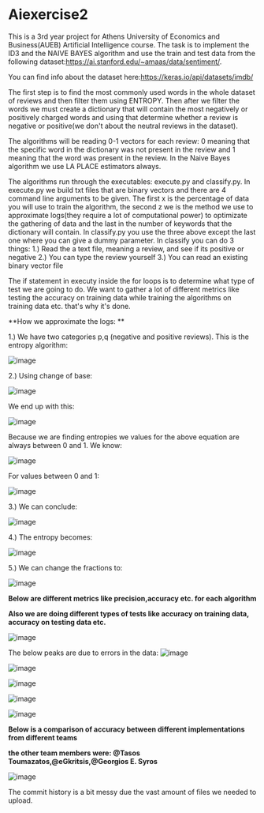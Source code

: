 # Aiexercise2
This is a 3rd year project for Athens University of Economics and Business(AUEB) Artificial Intelligence course. The task is to implement the ID3 and the NAIVE BAYES 
algorithm and use the train and test data from the following dataset:https://ai.stanford.edu/~amaas/data/sentiment/. 




You can find info about the dataset here:https://keras.io/api/datasets/imdb/





The first step is to find the most commonly used words in the whole dataset of reviews and then filter them using ENTROPY. Then after we filter the words we must create 
a dictionary that will contain the most negatively or positively charged words and using that determine whether a review is negative or positive(we don't about the neutral reviews in the dataset).




The algorithms will be reading 0-1 vectors for each review: 0 meaning that the specific word in the dictionary was not present in the review and 1 meaning that the word was present in the review. 
In the Naive Bayes algorithm we use LA PLACE estimators always. 



The algorithms run through the executables: execute.py and classify.py. In execute.py we build txt files that are binary vectors and there are 4 command line arguments to be given. The first x is the percentage of data you will use to train the algorithm, the second z we is the method we use to approximate logs(they require a lot of computational power) to optimizate the gathering of data and the last in the number of keywords that the dictionary will contain. In classify.py you use the three above except the last one where you can give a dummy parameter. In classify you can do 3 things: 
1.) Read the a text file, meaning a review, and see if its positive or negative 
2.) You can type the review yourself 
3.) You can read an existing binary vector file 

The if statement in executy inside the for loops is to determine what type of test we are going to do. We want to gather a lot of different metrics like testing the accuracy on training data while training the algorithms on training data etc. that's why it's done. 


**How we approximate the logs: **





1.) We have two categories p,q (negative and positive reviews). This is the entropy algorithm: 



![image](https://user-images.githubusercontent.com/83087431/164055975-918caf8f-20f5-4398-8eca-3798c0ce0a2d.png)

2.) Using change of base: 



![image](https://user-images.githubusercontent.com/83087431/164056052-1ddd92d1-600f-4839-a094-6440422aaf06.png)

We end up with this: 



![image](https://user-images.githubusercontent.com/83087431/164056102-d7732b98-15a5-42ee-ab41-cfc760a60592.png)



Because we are finding entropies we values for the above equation are always between 0 and 1. We know: 



![image](https://user-images.githubusercontent.com/83087431/164056383-15ae1f90-24d3-4104-8be4-89a808421f36.png)

For values between 0 and 1:



![image](https://user-images.githubusercontent.com/83087431/164056404-5ab36bd9-0037-4683-b1b7-683a089e505b.png)



3.) We can conclude:




![image](https://user-images.githubusercontent.com/83087431/164056577-22300a47-c22b-47e0-a73c-b9da04e4aec3.png)

4.) The entropy becomes: 




![image](https://user-images.githubusercontent.com/83087431/164056631-59d1cad1-d9b8-496d-99b4-1e79f2a93364.png)

5.) We can change the fractions to: 





![image](https://user-images.githubusercontent.com/83087431/164056831-215efbcc-2d0a-43f2-9bf4-b1683642903d.png)




**Below are different metrics like precision,accuracy etc. for each algorithm**

**Also we are doing different types of tests like accuracy on training data, accuracy on testing data etc.**

![image](https://user-images.githubusercontent.com/83087431/164058036-7d6c4a40-95e3-4427-b839-0e6e127545ad.png)

The below peaks are due to errors in the data: 
![image](https://user-images.githubusercontent.com/83087431/164058126-d48b559a-27e5-45b3-bb87-71f9d67427d1.png)


![image](https://user-images.githubusercontent.com/83087431/164058259-5c3e30fe-eb3f-4cfd-b82b-ae89c454be10.png)



![image](https://user-images.githubusercontent.com/83087431/164058303-be1879e4-0fac-4ca0-8a3c-3749a840a12a.png)


![image](https://user-images.githubusercontent.com/83087431/164058407-d8cc66a4-bee2-441f-babe-7eb5fa3c36d7.png)


![image](https://user-images.githubusercontent.com/83087431/164058432-b208325f-4d41-4ab3-b782-6431d1bc4de2.png)


**Below is a comparison of accuracy between different implementations from different teams**




**the other team members were: @Tasos Toumazatos,@eGkritsis,@Georgios E. Syros**





![image](https://user-images.githubusercontent.com/83087431/164058530-b4c90f37-dc9c-45f4-a559-e44af74dbaec.png)



The commit history is a bit messy due the vast amount of files we needed to upload.
